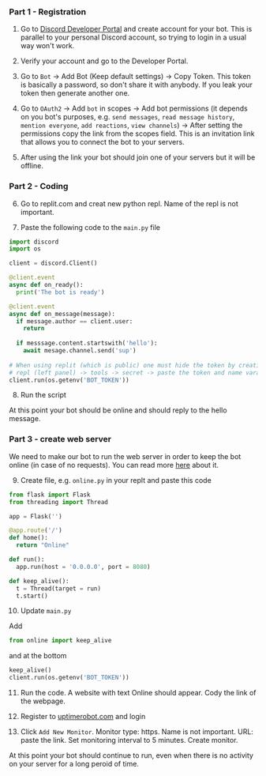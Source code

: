 ### Part 1 - Registration

1. Go to [Discord Developer Portal](https://discord.com/developers/applications) and create account for your bot. This is parallel to your personal Discord account, so trying to login in a usual way won't work. 

2. Verify your account and go to the Developer Portal. 

3. Go to `Bot` -> Add Bot (Keep default settings) -> Copy Token. This token is basically a password, so don't share it with anybody. If you leak your token then generate another one. 

4. Go to `OAuth2` -> Add `bot` in scopes -> Add bot permissions (it depends on you bot's purposes, e.g. `send messages`, `read message history`, `mention everyone`, `add reactions`, `view channels`) -> After setting the permissions copy the link from the scopes field. This is an invitation link that allows you to connect the bot to your servers. 

5. After using the link your bot should join one of your servers but it will be offline.

### Part 2 - Coding

6. Go to replit.com and creat new python repl. Name of the repl is not important.

7. Paste the following code to the `main.py` file

```python
import discord
import os

client = discord.Client()

@client.event
async def on_ready():
  print('The bot is ready')

@client.event
async def on_message(message):
  if message.author == client.user:
    return
    
  if messsage.content.startswith('hello'):
    await mesage.channel.send('sup')
    
# When using replit (which is public) one must hide the token by creating so called secret
# repl (left panel) -> tools -> secret -> paste the token and name varaible e.g. BOT_TOKEN
client.run(os.getenv('BOT_TOKEN'))

```

8. Run the script

At this point your bot should be online and should reply to the hello message.

### Part 3 - create web server

We need to make our bot to run the web server in order to keep the bot online (in case of no requests). You can read more [here](https://docs.replit.com/hosting/deploying-http-servers) about it.

9. Create file, e.g. `online.py` in your replt and paste this code

```python
from flask import Flask
from threading import Thread

app = Flask('')

@app.route('/')
def home():
  return "Online"

def run():
  app.run(host = '0.0.0.0', port = 8080)

def keep_alive():
  t = Thread(target = run)
  t.start()
```

10. Update `main.py`

Add 
```python
from online import keep_alive
```
and at the bottom
```python
keep_alive()
client.run(os.getenv('BOT_TOKEN'))
```

11. Run the code. A website with text Online should appear. Cody the link of the webpage.

11. Register to [uptimerobot.com](https://uptimerobot.com) and login

13. Click `Add New Monitor`. Monitor type: https. Name is not important. URL: paste the link. Set monitoring interval to 5 minutes. Create monitor.

At this point your bot should continue to run, even when there is no activity on your server for a long peroid of time.
